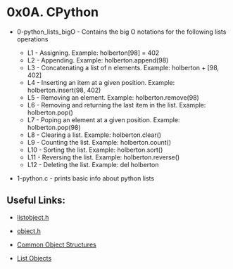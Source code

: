 # 0x0A. CPython

* 0-python_lists_bigO - Contains the big O notations for the following lists operations

  * L1 - Assigning. Example: holberton[98] = 402
  * L2 - Appending. Example: holberton.append(98)
  * L3 - Concatenating a list of n elements. Example: holberton + [98, 402]
  * L4 - Inserting an item at a given position. Example: holberton.insert(98, 402)
  * L5 - Removing an element. Example: holberton.remove(98)
  * L6 - Removing and returning the last item in the list. Example: holberton.pop()
  * L7 - Poping an element at a given position. Example: holberton.pop(98)
  * L8 - Clearing a list. Example: holberton.clear()
  * L9 - Counting the list. Example: holberton.count()
  * L10 - Sorting the list. Example: holberton.sort()
  * L11 - Reversing the list. Example: holberton.reverse()
  * L12 - Deleting the list. Example: del holberton


* 1-python.c - prints basic info about python lists


## Useful Links:

* [listobject.h](https://github.com/python/cpython/blob/master/Include/listobject.h)

* [object.h](https://github.com/python/cpython/blob/master/Include/object.h)

* [Common Object Structures](https://docs.python.org/3.4/c-api/structures.html)

* [List Objects](https://docs.python.org/3.4/c-api/list.html)
